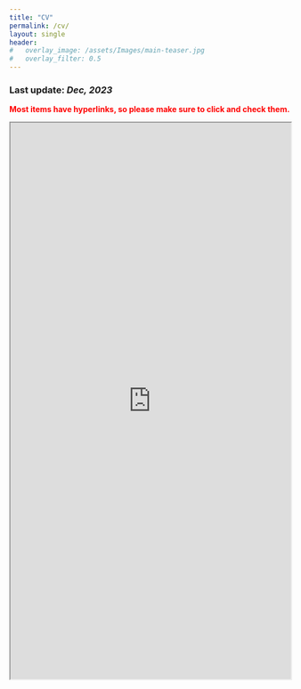 ```yaml
---
title: "CV"
permalink: /cv/
layout: single
header:
#   overlay_image: /assets/Images/main-teaser.jpg
#   overlay_filter: 0.5
---
```


### Last update: _Dec, 2023_

**<span style="color:red;">Most items have hyperlinks, so please make sure to click and check them.</span>**

<iframe src="https://drive.google.com/file/d/1rB1GX3eAwgL7cQSdf2mR4td0qEUl_t6V/preview" width="100%" height="1000" allow="autoplay"></iframe>
